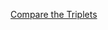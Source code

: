 [Compare the Triplets](https://www.hackerrank.com/challenges/compare-the-triplets/problem?isFullScreen=true)